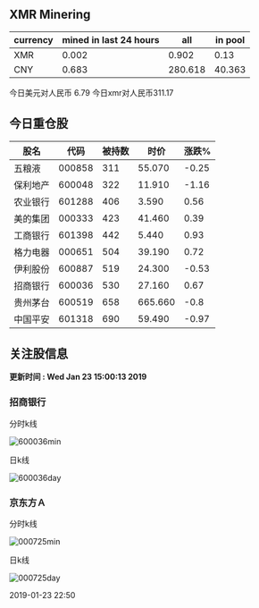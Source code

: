 ## XMR Minering

|currency|mined in last 24 hours|all|in pool|
|---|---|---|---|
|XMR|0.002|0.902|0.13|
|CNY|0.683|280.618|40.363|

今日美元对人民币 6.79	今日xmr对人民币311.17


## 今日重仓股 

|股名|代码|被持数|时价|涨跌%|
|---|---|---|---|---|
|五粮液|000858|311|55.070|-0.25|
|保利地产|600048|322|11.910|-1.16|
|农业银行|601288|406|3.590|0.56|
|美的集团|000333|423|41.460|0.39|
|工商银行|601398|442|5.440|0.93|
|格力电器|000651|504|39.190|0.72|
|伊利股份|600887|519|24.300|-0.53|
|招商银行|600036|530|27.160|0.67|
|贵州茅台|600519|658|665.660|-0.8|
|中国平安|601318|690|59.490|-0.97|

## 关注股信息
**更新时间 : Wed Jan 23 15:00:13 2019**
### 招商银行 
分时k线

![600036min](http://image.sinajs.cn/newchart/min/n/sh600036.gif)

日k线

![600036day](http://image.sinajs.cn/newchart/daily/n/sh600036.gif)

### 京东方Ａ 
分时k线

![000725min](http://image.sinajs.cn/newchart/min/n/sz000725.gif)

日k线

![000725day](http://image.sinajs.cn/newchart/daily/n/sz000725.gif)

2019-01-23 22:50